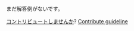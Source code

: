 
まだ解答例がないです。

[コントリビュートしませんか](https://github.com/BFEdev/BFE.dev-solutions/blob/main/problem/can-you-shuffle-an-array_ja.md)?  [Contribute guideline](https://github.com/BFEdev/BFE.dev-solutions#how-to-contribute)
